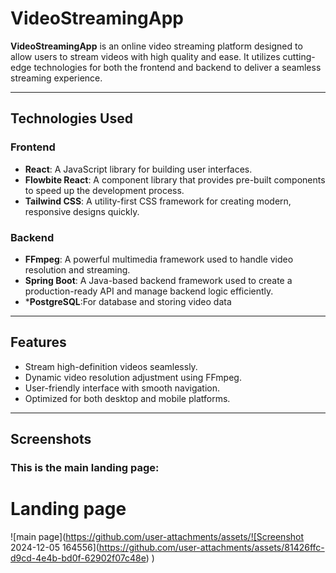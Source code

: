 # VideoStreamingApp

**VideoStreamingApp** is an online video streaming platform designed to allow users to stream videos with high quality and ease. It utilizes cutting-edge technologies for both the frontend and backend to deliver a seamless streaming experience.

---

## Technologies Used

### Frontend
- **React**: A JavaScript library for building user interfaces.
- **Flowbite React**: A component library that provides pre-built components to speed up the development process.
- **Tailwind CSS**: A utility-first CSS framework for creating modern, responsive designs quickly.

### Backend
- **FFmpeg**: A powerful multimedia framework used to handle video resolution and streaming.
- **Spring Boot**: A Java-based backend framework used to create a production-ready API and manage backend logic efficiently.
- ***PostgreSQL**:For database and storing video data

---

## Features
- Stream high-definition videos seamlessly.
- Dynamic video resolution adjustment using FFmpeg.
- User-friendly interface with smooth navigation.
- Optimized for both desktop and mobile platforms.

---
## Screenshots

### This is the main landing page:
# Landing page

![main page](https://github.com/user-attachments/assets/![Screenshot 2024-12-05 164556](https://github.com/user-attachments/assets/81426ffc-d9cd-4e4b-bd0f-62902f07c48e)
)
